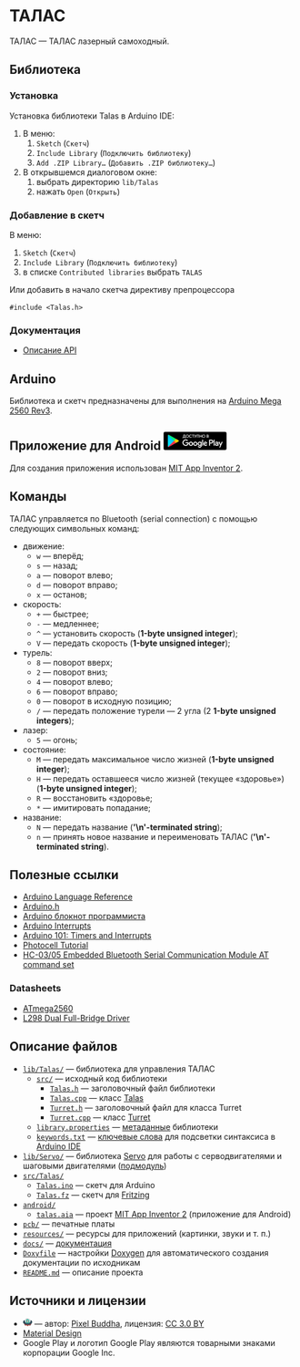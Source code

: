 # ТАЛАС

ТАЛАС — ТАЛАС лазерный самоходный.

## Библиотека

### Установка

Установка библиотеки Talas в Arduino IDE:

1. В меню:
    1. `Sketch` (`Скетч`)
    2. `Include Library` (`Подключить библиотеку`)
    3. `Add .ZIP Library…` (`Добавить .ZIP библиотеку…`)
2. В открывшемся диалоговом окне:
    1. выбрать директорию `lib/Talas`
    2. нажать `Open` (`Открыть`)

### Добавление в скетч

В меню:

1. `Sketch` (`Скетч`)
2. `Include Library` (`Подключить библиотеку`)
3. в списке `Contributed libraries` выбрать `TALAS`

Или добавить в начало скетча директиву препроцессора

    #include <Talas.h>

### Документация

* [Описание API](https://robotpsu.github.io/talas/)

## Arduino

Библиотека и скетч предназначены для выполнения на [Arduino Mega 2560 Rev3](https://store.arduino.cc/arduino-mega-2560-rev3).

## Приложение для Android [![Доступно в Google Play](resources/google-play-badge-small.png "Доступно в Google Play")](https://play.google.com/store/apps/details?id=appinventor.ai_vvp_psu.TALAS&pcampaignid=MKT-Other-global-all-co-prtnr-py-PartBadge-Mar2515-1 "Доступно в Google Play")

Для создания приложения использован [MIT App Inventor 2](http://appinventor.mit.edu/explore/).

## Команды

ТАЛАС управляется по Bluetooth (serial connection) с помощью следующих символьных команд:

* движение:
	* `w` — вперёд;
	* `s` — назад;
	* `a` — поворот влево;
	* `d` — поворот вправо;
	* `x` — останов;
* скорость:
	* `+` — быстрее;
	* `-` — медленнее;
	* `^` — установить скорость (**1-byte unsigned integer**);
	* `V` — передать скорость (**1-byte unsigned integer**);
* турель:
	* `8` — поворот вверх;
	* `2` — поворот вниз;
	* `4` — поворот влево;
	* `6` — поворот вправо;
	* `0` — поворот в исходную позицию;
	* `/` — передать положение турели — 2 угла (2 **1-byte unsigned integers**);
* лазер:
	* `5` — огонь;
* состояние:
	* `M` — передать максимальное число жизней (**1-byte unsigned integer**);
	* `H` — передать оставшееся число жизней (текущее «здоровье») (**1-byte unsigned integer**);
	* `R` — восстановить «здоровье;
	* `*` — имитировать попадание;
* название:
	* `N` — передать название (**'\n'-terminated string**);
	* `n` — принять новое название и переименовать ТАЛАС (**'\n'-terminated string**).

## Полезные ссылки

* [Arduino Language Reference](https://www.arduino.cc/en/Reference/HomePage)
* [Arduino.h](https://github.com/arduino/Arduino/blob/master/hardware/arduino/avr/cores/arduino/Arduino.h)
* [Arduino блокнот программиста](http://robocraft.ru/files/books/arduino_notebook_rus_v1-1.pdf)
* [Arduino Interrupts](http://gammon.com.au/interrupts)
* [Arduino 101: Timers and Interrupts](http://www.robotshop.com/letsmakerobots/arduino-101-timers-and-interrupts)
* [Photocell Tutorial](http://www.instructables.com/id/Photocell-tutorial/)
* [HC-03/05 Embedded Bluetooth Serial Communication Module AT command set](http://eskimon.fr/wp-content/uploads/2014/10/commandes_AT_HC05.pdf)

### Datasheets

* [ATmega2560](http://www.atmel.com/Images/Atmel-2549-8-bit-AVR-Microcontroller-ATmega640-1280-1281-2560-2561_datasheet.pdf)
* [L298 Dual Full-Bridge Driver](https://www.sparkfun.com/datasheets/Robotics/L298_H_Bridge.pdf)

## Описание файлов

* [`lib/Talas/`](lib/Talas) — библиотека для управления ТАЛАС
    * [`src/`](lib/Talas/src) — исходный код библиотеки
        * [`Talas.h`](lib/Talas/src/Talas.h) — заголовочный файл библиотеки
        * [`Talas.cpp`](lib/Talas/src/Talas.cpp) — класс [Talas](https://robotpsu.github.io/talas/class_talas.html)
        * [`Turret.h`](lib/Talas/src/Turret.h) — заголовочный файл для класса Turret
        * [`Turret.cpp`](lib/Talas/src/Turret.cpp) — класс [Turret](https://robotpsu.github.io/talas/class_turret.html)
    * [`library.properties`](lib/Talas/library.properties) — [метаданные](https://github.com/arduino/Arduino/wiki/Arduino-IDE-1.5:-Library-specification#library-metadata "Library metadata") библиотеки
    * [`keywords.txt`](lib/Talas/keywords.txt) — [ключевые слова](https://github.com/arduino/Arduino/wiki/Arduino-IDE-1.5:-Library-specification#keywords "Keywords") для подсветки синтаксиса в [Arduino IDE](https://www.arduino.cc/en/Main/Software#download)
* [`lib/Servo/`](lib/Servo) — библиотека [Servo](https://github.com/arduino-libraries/Servo) для работы с серводвигателями и шаговыми двигателями ([подмодуль](https://git-scm.com/book/ru/v2/%D0%98%D0%BD%D1%81%D1%82%D1%80%D1%83%D0%BC%D0%B5%D0%BD%D1%82%D1%8B-Git-%D0%9F%D0%BE%D0%B4%D0%BC%D0%BE%D0%B4%D1%83%D0%BB%D0%B8 "Git - Подмодули"))
* [`src/Talas/`](src/Talas)
    * [`Talas.ino`](src/Talas/Talas.ino) — скетч для Arduino
    * [`Talas.fz`](src/Talas/Talas.fz) — скетч для [Fritzing](http://fritzing.org/home/)
* [`android/`](android)
    * [`talas.aia`](android/talas.aia) — проект [MIT App Inventor 2](http://appinventor.mit.edu/) (приложение для Android)
* [`pcb/`](pcb) — печатные платы
* [`resources/`](resources) — ресурсы для приложений (картинки, звуки и т. п.)
* [`docs/`](docs) — [документация](https://robotpsu.github.io/talas/)
* [`Doxyfile`](Doxyfile) — настройки [Doxygen](http://www.stack.nl/~dimitri/doxygen/) для автоматического создания документации по исходникам
* [`README.md`](README.md) — описание проекта

## Источники и лицензии

* ![НЛО](resources/ufo-16.png "НЛО") — автор: [Pixel Buddha](https://www.flaticon.com/authors/pixel-buddha), лицензия: [CC 3.0 BY](http://creativecommons.org/licenses/by/3.0/ "Creative Commons BY 3.0")
* [Material Design](https://material.io/icons/)
* Google Play и логотип Google Play являются товарными знаками корпорации Google Inc.

